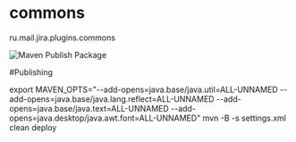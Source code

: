commons
=======

ru.mail.jira.plugins.commons

![Maven Publish Package](https://github.com/atlascommunity/commons/workflows/Maven%20Publish%20Package/badge.svg)

#Publishing 


export MAVEN_OPTS="--add-opens=java.base/java.util=ALL-UNNAMED --add-opens=java.base/java.lang.reflect=ALL-UNNAMED --add-opens=java.base/java.text=ALL-UNNAMED --add-opens=java.desktop/java.awt.font=ALL-UNNAMED"
mvn -B -s settings.xml clean deploy